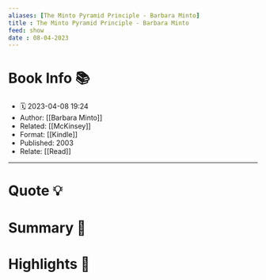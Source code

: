 ```yaml
---
aliases: [The Minto Pyramid Principle - Barbara Minto]
title : The Minto Pyramid Principle - Barbara Minto
feed: show
date : 08-04-2023
---
```


# Book Info 📚
- 🗓  2023-04-08 19:24
- Author: [[Barbara Minto]]
- Related: [[McKinsey]]
- Format: [[Kindle]]
- Published: 2003
- Relate: [[Read]]

___

# Quote 💡

# Summary 💬

# Highlights 📒
